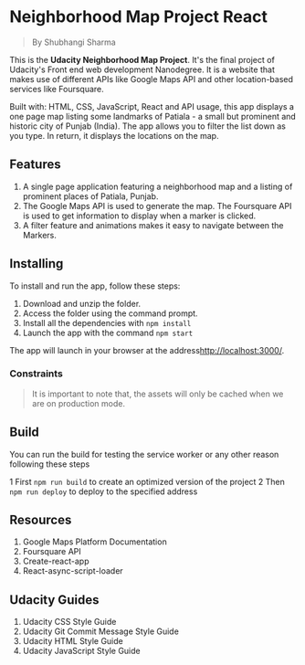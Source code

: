 # Neighborhood Map Project React

> By Shubhangi Sharma

This is the **Udacity Neighborhood Map Project**. It's the final project of Udacity's Front end web development Nanodegree. It is a website that makes use of different APIs like Google Maps API and other location-based services like Foursquare.

Built with: HTML, CSS, JavaScript, React and API usage, this app displays a one page map listing some landmarks of Patiala - a small but prominent and historic city of Punjab (India). The app allows you to filter the list down as you type. In return, it displays the locations on the map.

## Features

1. A single page application featuring a neighborhood map and a listing of prominent places of Patiala, Punjab.
2. The Google Maps API is used to generate the map. The Foursquare API is used to get information to display when a marker is clicked.
4. A filter feature and animations makes it easy to navigate between the Markers.

## Installing

To install and run the app, follow these steps:

1. Download and unzip the folder.
2. Access the folder using the command prompt.
3. Install all the dependencies with `npm install`
4. Launch the app with the command `npm start`

The app will launch in your browser at the address[http://localhost:3000/](http://localhost:3000/).

### Constraints

> It is important to note that, the assets will only be cached when we are on production mode.

## Build

You can run the build for testing the service worker or any other reason following these steps

1 First `npm run build` to create an optimized version of the project
2 Then `npm run deploy` to deploy to the specified address

## Resources
1. Google Maps Platform Documentation
2. Foursquare API
3. Create-react-app
4. React-async-script-loader

## Udacity Guides
1. Udacity CSS Style Guide
2. Udacity Git Commit Message Style Guide
3. Udacity HTML Style Guide
4. Udacity JavaScript Style Guide
